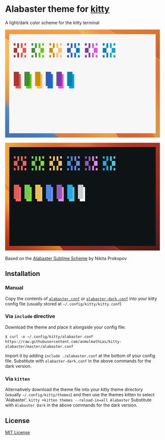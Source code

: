 # Alabaster theme for [kitty](https://sw.kovidgoyal.net/kitty/)

A light/dark color scheme for the kitty terminal


![Colortest](./assets/colorTest.png)


![Colortest](./assets/colorTestDark.png)

Based on the [Alabaster Sublime Scheme](https://github.com/tonsky/sublime-scheme-alabaster) by Nikita Prokopov


## Installation

### Manual
Copy the contents of [`alabaster.conf`](https://github.com/anmolmathias/kitty-alabaster/blob/master/alabaster.conf) or [`alabaster-dark.conf`](https://github.com/anmolmathias/kitty-alabaster/blob/master/alabaster-dark.conf) into your kitty config file (usually stored at `~/.config/kitty/kitty.conf`)

### Via `include` directive
Download the theme and place it alongside your config file:
```
$ curl -o ~/.config/kitty/alabaster.conf https://raw.githubusercontent.com/anmolmathias/kitty-alabaster/master/alabaster.conf
```
Import it by adding `include ./alabaster.conf` at the bottom of your config file.
Substitute with `alabaster-dark.conf` in the above commands for the dark version.

### Via `kitten`
Alternatively download the theme file into your kitty theme directory (usually `~/.config/kitty/themes`) and then use the themes kitten to select 'Alabaster'. `kitty +kitten themes --reload-in=all Alabaster`
Substitute with `Alabaster Dark` in the above commands for the dark version.

## License

[MIT License](./LICENSE)